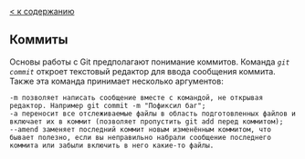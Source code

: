 [< к содержанию](./readme.md)

## Коммиты

Основы работы с Git предполагают понимание коммитов. Команда *`git commit`* откроет текстовый редактор для ввода сообщения коммита. Также эта команда принимает несколько аргументов:

    -m позволяет написать сообщение вместе с командой, не открывая редактор. Например git commit -m "Пофиксил баг";
    -a переносит все отслеживаемые файлы в область подготовленных файлов и включает их в коммит (позволяет пропустить git add перед коммитом);
    --amend заменяет последний коммит новым изменённым коммитом, что бывает полезно, если вы неправильно набрали сообщение последнего коммита или забыли включить в него какие-то файлы.

